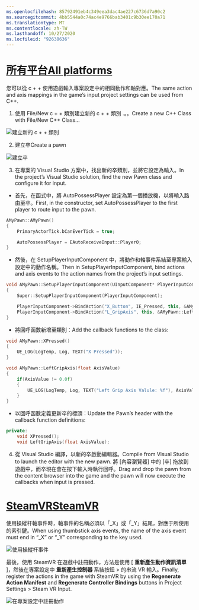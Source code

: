 ```yaml
---
ms.openlocfilehash: 85792491eb4c349eea3dac4ae227c6736d7a90c2
ms.sourcegitcommit: 4bb5544a0c74ac4e9766bab3401c9b30ee170a71
ms.translationtype: MT
ms.contentlocale: zh-TW
ms.lasthandoff: 10/27/2020
ms.locfileid: "92638636"
---
```

# <a name="all-platforms"></a>[<span data-ttu-id="48419-101">所有平台</span><span class="sxs-lookup"><span data-stu-id="48419-101">All platforms</span></span>](#tab/all)

<span data-ttu-id="48419-102">您可以從 c + + 使用遊戲輸入專案設定中的相同動作和軸對應。</span><span class="sxs-lookup"><span data-stu-id="48419-102">The same action and axis mappings in the game’s input project settings can be used from C++.</span></span>

1. <span data-ttu-id="48419-103">使用 File/New c + + 類別建立新的 c + + 類別 .。。</span><span class="sxs-lookup"><span data-stu-id="48419-103">Create a new C++ Class with File/New C++ Class...</span></span>

![建立新的 c + + 類別](../images/reverb-g2-img-11.png)

2. <span data-ttu-id="48419-105">建立卒</span><span class="sxs-lookup"><span data-stu-id="48419-105">Create a pawn</span></span>

![建立卒](../images/reverb-g2-img-12.png)

3. <span data-ttu-id="48419-107">在專案的 Visual Studio 方案中，找出新的卒類別，並將它設定為輸入。</span><span class="sxs-lookup"><span data-stu-id="48419-107">In the project’s Visual Studio solution, find the new Pawn class and configure it for input.</span></span>
* <span data-ttu-id="48419-108">首先，在函式中，將 AutoPossessPlayer 設定為第一個播放機，以將輸入路由至卒。</span><span class="sxs-lookup"><span data-stu-id="48419-108">First, in the constructor, set AutoPossessPlayer to the first player to route input to the pawn.</span></span>

```cpp
AMyPawn::AMyPawn()
{
    PrimaryActorTick.bCanEverTick = true;

    AutoPossessPlayer = EAutoReceiveInput::Player0;
}
```

* <span data-ttu-id="48419-109">然後，在 SetupPlayerInputComponent 中，將動作和軸事件系結至專案輸入設定中的動作名稱。</span><span class="sxs-lookup"><span data-stu-id="48419-109">Then in SetupPlayerInputComponent, bind actions and axis events to the action names from the project’s input settings.</span></span>

```cpp
void AMyPawn::SetupPlayerInputComponent(UInputComponent* PlayerInputComponent)
{
    Super::SetupPlayerInputComponent(PlayerInputComponent);

    PlayerInputComponent->BindAction("X_Button", IE_Pressed, this, &AMyPawn::XPressed);
    PlayerInputComponent->BindAction("L_GripAxis", this, &AMyPawn::LeftGripAxis);
}
```

* <span data-ttu-id="48419-110">將回呼函數新增至類別：</span><span class="sxs-lookup"><span data-stu-id="48419-110">Add the callback functions to the class:</span></span>

```cpp
void AMyPawn::XPressed()
{
    UE_LOG(LogTemp, Log, TEXT("X Pressed"));
}

void AMyPawn::LeftGripAxis(float AxisValue)
{
    if(AxisValue != 0.0f) 
    {
        UE_LOG(LogTemp, Log, TEXT("Left Grip Axis Valule: %f"), AxisValue);
    }
}
```

* <span data-ttu-id="48419-111">以回呼函數定義更新卒的標頭：</span><span class="sxs-lookup"><span data-stu-id="48419-111">Update the Pawn’s header with the callback function definitions:</span></span>

```cpp
private:
    void XPressed();
    void LeftGripAxis(float AxisValue);
```

4. <span data-ttu-id="48419-112">從 Visual Studio 編譯，以新的卒啟動編輯器。</span><span class="sxs-lookup"><span data-stu-id="48419-112">Compile from Visual Studio to launch the editor with the new pawn.</span></span> <span data-ttu-id="48419-113">將 [內容瀏覽器] 中的 [卒] 拖放到遊戲中，而卒現在會在按下輸入時執行回呼。</span><span class="sxs-lookup"><span data-stu-id="48419-113">Drag and drop the pawn from the content browser into the game and the pawn will now execute the callbacks when input is pressed.</span></span>

# <a name="steamvr"></a>[<span data-ttu-id="48419-114">SteamVR</span><span class="sxs-lookup"><span data-stu-id="48419-114">SteamVR</span></span>](#tab/steamvr)

<span data-ttu-id="48419-115">使用操縱杆軸事件時，軸事件的名稱必須以「_X」或「_Y」結尾，對應于所使用的索引鍵。</span><span class="sxs-lookup"><span data-stu-id="48419-115">When using thumbstick axis events, the name of the axis event must end in “_X” or “_Y” corresponding to the key used.</span></span>

![使用操縱杆事件](../images/reverb-g2-img-09.png)

<span data-ttu-id="48419-117">最後，使用 SteamVR 在遊戲中註冊動作，方法是使用 [ **重新產生動作資訊清單** ]，然後在專案設定中 **重新產生控制器** 系結按鈕 > 的串流 VR 輸入。</span><span class="sxs-lookup"><span data-stu-id="48419-117">Finally, register the actions in the game with SteamVR by using the **Regenerate Action Manifest** and **Regenerate Controller Bindings** buttons in Project Settings > Steam VR Input.</span></span>

![在專案設定中註冊動作](../images/reverb-g2-img-10.png)

